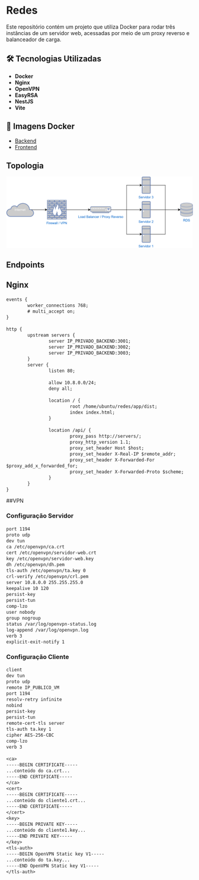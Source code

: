 # Redes

Este repositório contém um projeto que utiliza Docker para rodar três instâncias de um servidor web, acessadas por meio de um proxy reverso e balanceador de carga.

## 🛠 Tecnologias Utilizadas
- **Docker**
- **Nginx**
- **OpenVPN**
- **EasyRSA**
- **NestJS**
- **Vite**

## 🐳 Imagens Docker
- [Backend](https://hub.docker.com/r/ryanwakugawa/redes-server)
- [Frontend](https://hub.docker.com/r/ryanwakugawa/redes-app)

## Topologia
![Topologia](https://github.com/ryan-wakugawa/redes/blob/main/Redes.drawio.svg)

## Endpoints

## Nginx
```
events {
        worker_connections 768;
        # multi_accept on;
}

http {
        upstream servers {
                server IP_PRIVADO_BACKEND:3001;
                server IP_PRIVADO_BACKEND:3002;
                server IP_PRIVADO_BACKEND:3003;
        }
        server {
                listen 80;

                allow 10.8.0.0/24;
                deny all;

                location / {
                        root /home/ubuntu/redes/app/dist;
                        index index.html;
                }

                location /api/ {
                        proxy_pass http://servers/;
                        proxy_http_version 1.1;
                        proxy_set_header Host $host;
                        proxy_set_header X-Real-IP $remote_addr;
                        proxy_set_header X-Forwarded-For $proxy_add_x_forwarded_for;
                        proxy_set_header X-Forwarded-Proto $scheme;
                }
        }
}

```
##VPN
### Configuração Servidor
```
port 1194
proto udp
dev tun
ca /etc/openvpn/ca.crt
cert /etc/openvpn/servidor-web.crt
key /etc/openvpn/servidor-web.key
dh /etc/openvpn/dh.pem
tls-auth /etc/openvpn/ta.key 0
crl-verify /etc/openvpn/crl.pem
server 10.8.0.0 255.255.255.0
keepalive 10 120
persist-key
persist-tun
comp-lzo
user nobody
group nogroup
status /var/log/openvpn-status.log
log-append /var/log/openvpn.log
verb 3
explicit-exit-notify 1
```
### Configuração Cliente
```
client
dev tun
proto udp
remote IP_PUBLICO_VM
port 1194
resolv-retry infinite
nobind
persist-key
persist-tun
remote-cert-tls server
tls-auth ta.key 1
cipher AES-256-CBC
comp-lzo
verb 3

<ca>
-----BEGIN CERTIFICATE-----
...conteúdo do ca.crt...
-----END CERTIFICATE-----
</ca>
<cert>
-----BEGIN CERTIFICATE-----
...conteúdo do cliente1.crt...
-----END CERTIFICATE-----
</cert>
<key>
-----BEGIN PRIVATE KEY-----
...conteúdo do cliente1.key...  
-----END PRIVATE KEY-----
</key>
<tls-auth>
-----BEGIN OpenVPN Static key V1-----
...conteúdo do ta.key...
-----END OpenVPN Static key V1-----
</tls-auth>
```

